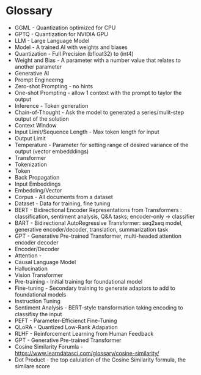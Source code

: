 # Glossary

- GGML - Quantization optimized for CPU
- GPTQ - Quantization for NVIDIA GPU
- LLM - Large Language Model
- Model - A trained AI with weights and biases 
- Quantization - Full Precision (bfloat32) to (int4)
- Weight and Bias - A parameter with a number value that relates to another parameter
- Generative AI
- Prompt Engineerng 
- Zero-shot Prompting - no hints 
- One-shot Prompting - allow 1 context with the prompt to taylor the output 
- Inference - Token generation  
- Chain-of-Thought - Ask the model to generated a series/mulit-step output of the solution
- Context Window
- Input Limit/Sequence Length - Max token length for input
- Output Limit 
- Temperature - Parameter for setting range of desired variance of the output (vector embedddings)
- Transformer
- Tokenization 
- Token 
- Back Propagation
- Input Embeddings
- Embedding/Vector 
- Corpus - All documents from a dataset
- Dataset - Data for training, fine tuning
- BERT - Bidirectional Encoder Representations from Transformers : classification, sentiment analysis, Q&A tasks; encoder-only -> classifier 
- BART - Bidirectional AutoRegressive Transformer: seq2seq model, generative encoder/decoder, translation, summarization task
- GPT - Generative Pre-trained Transformer, multi-headed attention encoder decoder 
- Encoder/Decoder
- Attention - 
- Causal Language Model
- Hallucination 
- Vision Transformer 
- Pre-training - Initial training for foundational model
- Fine-tuning - Secondary training to generate adaptors to add to foundational models
- Instruction Tuning
- Sentiment Analysis - BERT-style transformation taking encoding to classifisy the input
- PEFT - Parameter-Efficienct Fine-Tuning
- QLoRA - Quantized Low-Rank Adapation
- RLHF - Reinforcement Learning from Human Feedback 
- GPT - Generative Pre-trained Transformer 
- Cosine Similarity Forumla - https://www.learndatasci.com/glossary/cosine-similarity/
- Dot Product - the top calulation of the Cosine Similarity formula, the similare score
